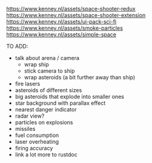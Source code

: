 https://www.kenney.nl/assets/space-shooter-redux
https://www.kenney.nl/assets/space-shooter-extension
https://www.kenney.nl/assets/ui-pack-sci-fi
https://www.kenney.nl/assets/smoke-particles
https://www.kenney.nl/assets/simple-space

TO ADD:

- talk about arena / camera
  - wrap ship
  - stick camera to ship
  - wrap asteroids (a bit further away than ship)
- fire lasers
- asteroids of different sizes
- big asteroids that explode into smaller ones
- star background with parallax effect
- nearest danger indicator
- radar view?
- particles on explosions
- missiles
- fuel consumption
- laser overheating
- firing accuracy
- link a lot more to rustdoc
